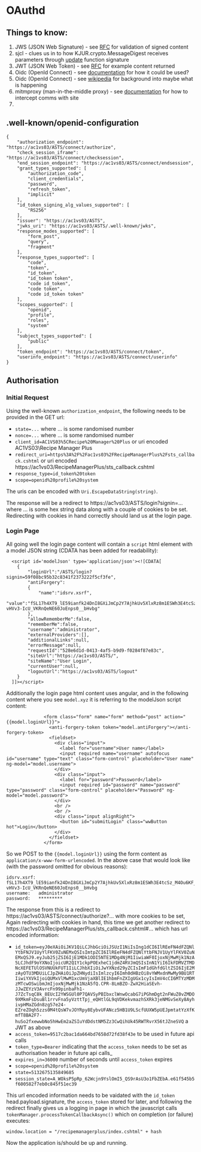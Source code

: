 OAuthd
======

Things to know:
------

1. JWS (JSON Web Signature) - see [RFC](https://datatracker.ietf.org/doc/html/rfc7515#section-5.2) for validation of signed content
2. sjcl - clues us in to how KJUR.crypto.MessageDigest receives parameters through [update](https://bitwiseshiftleft.github.io/sjcl/doc/sha256.js.html#line64) function signature
3. JWT (JSON Web Token) - see [RFC](https://datatracker.ietf.org/doc/html/draft-jones-json-web-token-10#section-3.1) for example content returned
4. Oidc (OpenId Connect) - see [documentation](https://identitymodel.readthedocs.io/en/latest/native/manual.html) for how it could be used?
5. Oidc (OpenId Connect) - see [wikipedia](https://en.wikipedia.org/wiki/OpenID#OpenID_Connect_(OIDC)) for background into maybe what is happening
6. mitmproxy (man-in-the-middle proxy) - see [documentation](https://docs.mitmproxy.org/stable/overview-getting-started/) for how to intercept comms with site
7. 

.well-known/openid-configuration
------

```
{
    "authorization_endpoint": "https://ac1vs03/ASTS/connect/authorize",
    "check_session_iframe": "https://ac1vs03/ASTS/connect/checksession",
    "end_session_endpoint": "https://ac1vs03/ASTS/connect/endsession",
    "grant_types_supported": [
        "authorization_code",
        "client_credentials",
        "password",
        "refresh_token",
        "implicit"
    ],
    "id_token_signing_alg_values_supported": [
        "RS256"
    ],
    "issuer": "https://ac1vs03/ASTS",
    "jwks_uri": "https://ac1vs03/ASTS/.well-known/jwks",
    "response_modes_supported": [
        "form_post",
        "query",
        "fragment"
    ],
    "response_types_supported": [
        "code",
        "token",
        "id_token",
        "id_token token",
        "code id_token",
        "code token",
        "code id_token token"
    ],
    "scopes_supported": [
        "openid",
        "profile",
        "roles",
        "system"
    ],
    "subject_types_supported": [
        "public"
    ],
    "token_endpoint": "https://ac1vs03/ASTS/connect/token",
    "userinfo_endpoint": "https://ac1vs03/ASTS/connect/userinfo"
}
```

Authorisation
------

### Initial Request

Using the well-known `authorization_endpoint`, the following needs to be provided in the GET url:

- `state=...` where ... is some randomised number
- `nonce=...` where ... is some randomised number
- `client_id=AC1VS03%5CRecipe%20Manager%20Plus` or uri encoded AC1VS03\Recipe Manager Plus
- `redirect_uri=https%3A%2F%2Fac1vs03%2FRecipeManagerPlus%2Fsts_callback.cshtml` or uri encoded https://ac1vs03/RecipeManagerPlus/sts_callback.cshtml
- `response_type=id_token%20token`
- `scope=openid%20profile%20system`

The uris can be encoded with `Uri.EscapeDataString(string)`.

The response will be a redirect to https://ac1vs03/ASTS/login?signin=... where ... is some hex string data
along with a couple of cookies to be set. Redirecting with cookies in hand correctly should land us at the login page.

### Login Page

All going well the login page content will contain a `script` html element with a model JSON string (CDATA has been added for readability):
```
  <script id='modelJson' type='application/json'><![CDATA[
    {
        "loginUrl":"/ASTS/login?signin=59f08bc95b32c8341f2373222f5cf3fe",
        "antiForgery":
        {
            "name":"idsrv.xsrf",
            "value":"fSL17h4XT9_lE59ianfk24DnI8GXiJmCp2Y7AjhkUv5XlxRz8m1ESWh3E4tcSz_M4Ou6KF_8-vHVv3-IcU_VKRnQeNE60JoEnps0__bHvbg"
        },
        "allowRememberMe":false,
        "rememberMe":false,
        "username":"administrator",
        "externalProviders":[],
        "additionalLinks":null,
        "errorMessage":null,
        "requestId":"528e6d1d-0413-4af5-b9d9-f0284f87e83c",
        "siteUrl":"https://ac1vs03/ASTS/",
        "siteName":"User Login",
        "currentUser":null,
        "logoutUrl":"https://ac1vs03/ASTS/logout"
    }
  ]]></script>
```

Additionally the login page html content uses angular, and in the following content where you see `model.xyz` it is referring to the modelJson script content:
```
              <form class="form" name="form" method="post" action="{{model.loginUrl}}">
                <anti-forgery-token token="model.antiForgery"></anti-forgery-token>
                <fieldset>
                  <div class="input">
                    <label for="username">User name</label>
                    <input required name="username" autofocus id="username" type="text" class="form-control" placeholder="User name" ng-model="model.username">
                  </div>
                  <div class="input">
                    <label for="password">Password</label>
                    <input required id="password" name="password" type="password" class="form-control" placeholder="Password" ng-model="model.password">
                  </div>
                  <br />
                  <br />
                  <div class="input alignRight">
                    <button id="submitLogin" class="wwButton hot">Login</button>
                  </div>
                </fieldset>
              </form>
```

So we POST to the `{{model.loginUrl}}` using the form content as `application/x-www-form-urlencoded`.
In the above case that would look like (with the password omitted for obvious reasons):
```
idsrv.xsrf: fSL17h4XT9_lE59ianfk24DnI8GXiJmCp2Y7AjhkUv5XlxRz8m1ESWh3E4tcSz_M4Ou6KF_8-vHVv3-IcU_VKRnQeNE60JoEnps0__bHvbg
username:   administrator
password:   *********
```

The response from this is a redirect to https://ac1vs03/ASTS/connect/authorize?... with more cookies to be set,
Again redirecting with cookies in hand, this time we get another redirect to https://ac1vs03/RecipeManagerPlus/sts_callback.cshtml#... which has
url encoded information:

- `id_token=eyJ0eXAiOiJKV1QiLCJhbGciOiJSUzI1NiIsIng1dCI6IlREeFN4dFZQNlYtbFNJV1UyYlFKV0ZuNEMxQSIsImtpZCI6IlREeFN4dFZQNlYtbFNJV1UyYlFKV0ZuNEMxQSJ9.eyJub25jZSI6IjE1MDk1ODI5NTE1MDg4NjM1IiwiaWF0IjoxNjMwMjk1NzA5LCJhdF9oYXNoIjoicUR2Q1Y1ckpPOExheC1jdmZ4RVJmQSIsInN1YiI6IkFDMVZTMDNcXEFETUlOSVNUUkFUT1IiLCJhbXIiOiJwYXNzd29yZCIsImF1dGhfdGltZSI6IjE2MzAyOTU3MDUiLCJpZHAiOiJpZHNydiIsImlzcyI6Imh0dHBzOi8vYWMxdnMwMy9BU1RTIiwiYXVkIjoiQUMxVlMwM1xcUmVjaXBlIE1hbmFnZXIgUGx1cyIsImV4cCI6MTYzMDMzMTcwOSwibmJmIjoxNjMwMjk1NzA5fQ.CPR-8LmBZO-ZwX2HiaSEvh-JJwZEYzV3AvrcFn99pinbaFh1-J7ZcTsqC8k_8EUcI2YWSGUl0P7QAVSyPBIbxclWnwOcabG7iPGhmDgt2nFWuZ0vZMDO9XMkmFsDsuBl1rrvFna5yVzttTpj_eQHtlGL9qVDKekvmazhSXRk3jeNMGvSeXy8AyhivpHMaZGdn8zg57e24-EZreZOqh5zzs0M4tQsW7vJOYRpy8EybvUFANcz5HB1U9LScfUUXW5pUEJpmtatYzXfKmfT8BA2F7-huSo2fxewwbNo5hHwEm2aZSIuYdDdstNM5Zz3CwQihUk45RWTRvrX56tJZneSVQ` a JWT as above
- `access_token=9517c2bac1da664bd7658d72fd38f43e` to be used in future api calls
- `token_type=Bearer` indicating that the `access_token` needs to be set as authorisation header in future api calls_
- `expires_in=36000` number of seconds until `access_token` expires
- `scope=openid%20profile%20system`
- `state=5132675135849685`
- `session_state=A_WOksP5pRp_62Wcjn9YslOmI5_QS9rAsU3o1FbZEbA.e61f545b5f600582f7eb0c845f51ec39`

This url encoded information needs to be vaidated with the `id_token` head.payload.signature,
the `access_token` stored for later, and following the redirect finally gives us a logging in page in which the javascript calls `tokenManager.processTokenCallbackAsync()`
which on completion (or failure) executes:
```
window.location = "/recipemanagerplus/index.cshtml" + hash
```

Now the application is/should be up and running.
